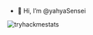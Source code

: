- 👋 Hi, I’m @yahyaSensei

![tryhackmestats](https://tryhackme.com/badge/1748821)

<!---
yahyaSensei/yahyaSensei is a ✨ special ✨ repository because its `README.md` (this file) appears on your GitHub profile.
You can click the Preview link to take a look at your changes.
--->
